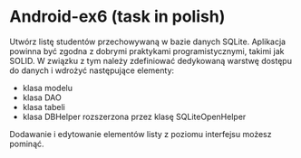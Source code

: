 # Android-ex6 (task in polish)

Utwórz listę studentów przechowywaną w bazie danych SQLite. Aplikacja powinna być zgodna z dobrymi praktykami programistycznymi, takimi jak SOLID. W związku z tym należy zdefiniować dedykowaną warstwę dostępu do danych i wdrożyć następujące elementy:
- klasa modelu
- klasa DAO
- klasa tabeli
- klasa DBHelper rozszerzona przez klasę SQLiteOpenHelper

Dodawanie i edytowanie elementów listy z poziomu interfejsu możesz pominąć.
